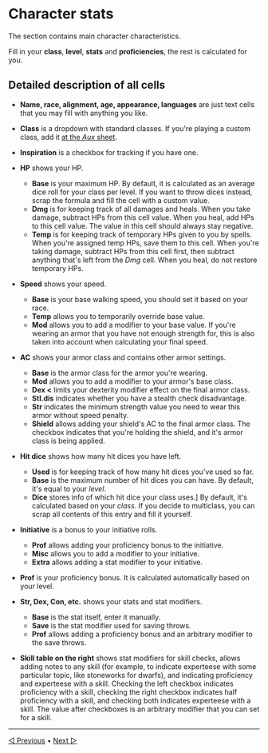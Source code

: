 # Character stats

The section contains main character characteristics.

Fill in your **class**, **level**, **stats** and **proficiencies**,
the rest is calculated for you.

<!-- <img alt="Base stats" src="https://user-images.githubusercontent.com/81165235/176145013-fbf8d632-1a47-4fd2-98fd-1003e09715b2.png"> -->

## Detailed description of all cells

- **Name, race, alignment, age, appearance, languages** are just text cells that you may fill with anything you like.

- **Class** is a dropdown with standard classes. If you're playing a custom class, add it [at the *Aux* sheet](./aux.md).

- **Inspiration** is a checkbox for tracking if you have one.

- **HP** shows your HP.
  - **Base** is your maximum HP.
    By default, it is calculated as an average dice roll for your class per level.
    If you want to throw dices instead, scrap the formula and fill the cell with a custom value.
  - **Dmg** is for keeping track of all damages and heals.
    When you take damage, subtract HPs from this cell value.
    When you heal, add HPs to this cell value.
    The value in this cell should always stay negative.
  - **Temp** is for keeping track of temporary HPs given to you by spells.
    When you're assigned temp HPs, save them to this cell.
    When you're taking damage, subtract HPs from this cell first,
    then subtract anything that's left from the *Dmg* cell.
    When you heal, do not restore temporary HPs.

- **Speed** shows your speed.
  - **Base** is your base walking speed, you should set it based on your race.
  - **Temp** allows you to temporarily override base value.
  - **Mod** allows you to add a modifier to your base value.
    If you're wearing an armor that you have not enough strength for,
    this is also taken into account when calculating your final speed.

- **AC** shows your armor class and contains other armor settings.
  - **Base** is the armor class for the armor you're wearing.
  - **Mod** allows you to add a modifier to your armor's base class.
  - **Dex <** limits your dexterity modifier effect on the final armor class.
  - **Stl.dis** indicates whether you have a stealth check disadvantage.
  - **Str** indicates the minimum strength value you need to wear this armor without speed penalty.
  - **Shield** allows adding your shield's AC to the final armor class.
    The checkbox indicates that you're holding the shield, and it's armor class is being applied.

- **Hit dice** shows how many hit dices you have left.
  - **Used** is for keeping track of how many hit dices you've used so far.
  - **Base** is the maximum number of hit dices you can have.
      By default, it's equal to your *level*.
  - **Dice** stores info of which hit dice your class uses.]
    By default, it's calculated based on your *class*.
    If you decide to multiclass, you can scrap all contents of this entry and fill it yourself.

- **Initiative** is a bonus to your initiative rolls.
  - **Prof** allows adding your proficiency bonus to the initiative.
  - **Misc** allows you to add a modifier to your initiative.
  - **Extra** allows adding a stat modifier to your initiative.

- **Prof** is your proficiency bonus.
  It is calculated automatically based on your level.

- **Str, Dex, Con, etc.** shows your stats and stat modifiers.
  - **Base** is the stat itself, enter it manually.
  - **Save** is the stat modifier used for saving throws.
  - **Prof** allows adding a proficiency bonus and an arbitrary modifier to the save throws.

- **Skill table on the right** shows stat modifiers for skill checks,
  allows adding notes to any skill
  (for example, to indicate experteese with some particular topic, like stoneworks for dwarfs),
  and indicating proficiency and experteese with a skill.
  Checking the left checkbox indicates proficiency with a skill,
  checking the right checkbox indicates half proficiency with a skill,
  and checking both indicates experteese with a skill.
  The value after checkboxes is an arbitrary modifier that you can set for a skill.

----

[◁ Previous](./01_intro.md) • [Next ▷](./03_features_and_notes.md)
